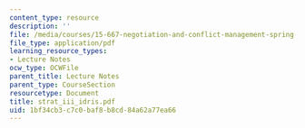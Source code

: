 ```yaml
---
content_type: resource
description: ''
file: /media/courses/15-667-negotiation-and-conflict-management-spring-2001/1bf34cb3c7c0baf8b8cd84a62a77ea66_strat_iii_idris.pdf
file_type: application/pdf
learning_resource_types:
- Lecture Notes
ocw_type: OCWFile
parent_title: Lecture Notes
parent_type: CourseSection
resourcetype: Document
title: strat_iii_idris.pdf
uid: 1bf34cb3-c7c0-baf8-b8cd-84a62a77ea66
---
```

